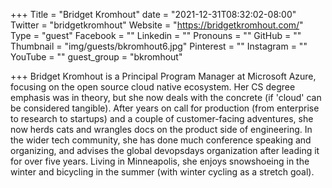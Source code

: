 +++
Title = "Bridget Kromhout"
date = "2021-12-31T08:32:02-08:00"
Twitter = "bridgetkromhout"
Website = "https://bridgetkromhout.com/"
Type = "guest"
Facebook = ""
Linkedin = ""
Pronouns = ""
GitHub = ""
Thumbnail = "img/guests/bkromhout6.jpg"
Pinterest = ""
Instagram = ""
YouTube = ""
guest_group = "bkromhout"

+++
Bridget Kromhout is a Principal Program Manager at Microsoft Azure, focusing on the open source cloud native ecosystem. Her CS degree emphasis was in theory, but she now deals with the concrete (if 'cloud' can be considered tangible). After years on call for production (from enterprise to research to startups) and a couple of customer-facing adventures, she now herds cats and wrangles docs on the product side of engineering. In the wider tech community, she has done much conference speaking and organizing, and advises the global devopsdays organization after leading it for over five years. Living in Minneapolis, she enjoys snowshoeing in the winter and bicycling in the summer (with winter cycling as a stretch goal).
